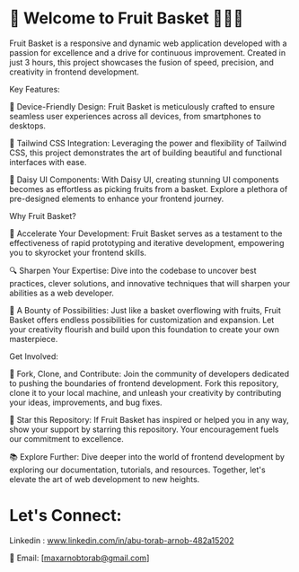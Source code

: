 ﻿



 # 🚀 Welcome to Fruit Basket 🍇🍌🍎

Fruit Basket is a responsive and dynamic web application developed with a passion for excellence and a drive for continuous improvement. Created in just 3 hours, this project showcases the fusion of speed, precision, and creativity in frontend development.

Key Features:

📱 Device-Friendly Design: Fruit Basket is meticulously crafted to ensure seamless user experiences across all devices, from smartphones to desktops.

🎨 Tailwind CSS Integration: Leveraging the power and flexibility of Tailwind CSS, this project demonstrates the art of building beautiful and functional interfaces with ease.

🌼 Daisy UI Components: With Daisy UI, creating stunning UI components becomes as effortless as picking fruits from a basket. Explore a plethora of pre-designed elements to enhance your frontend journey.

Why Fruit Basket?

🚀 Accelerate Your Development: Fruit Basket serves as a testament to the effectiveness of rapid prototyping and iterative development, empowering you to skyrocket your frontend skills.

🔍 Sharpen Your Expertise: Dive into the codebase to uncover best practices, clever solutions, and innovative techniques that will sharpen your abilities as a web developer.

🍉 A Bounty of Possibilities: Just like a basket overflowing with fruits, Fruit Basket offers endless possibilities for customization and expansion. Let your creativity flourish and build upon this foundation to create your own masterpiece.

Get Involved:

🍇 Fork, Clone, and Contribute: Join the community of developers dedicated to pushing the boundaries of frontend development. Fork this repository, clone it to your local machine, and unleash your creativity by contributing your ideas, improvements, and bug fixes.

🌟 Star this Repository: If Fruit Basket has inspired or helped you in any way, show your support by starring this repository. Your encouragement fuels our commitment to excellence.

📚 Explore Further: Dive deeper into the world of frontend development by exploring our documentation, tutorials, and resources. Together, let's elevate the art of web development to new heights.

 # Let's Connect:

 Linkedin : www.linkedin.com/in/abu-torab-arnob-482a15202

📧 Email: [maxarnobtorab@gmail.com]

